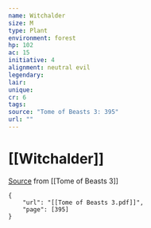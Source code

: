 ```yaml
---
name: Witchalder
size: M
type: Plant
environment: forest
hp: 102
ac: 15
initiative: 4
alignment: neutral evil
legendary: 
lair: 
unique: 
cr: 6
tags: 
source: "Tome of Beasts 3: 395"
url: ""
---
```

# [[Witchalder]]

[Source](zotero://open-pdf/library/items/BLGR9HVR?page=395) from [[Tome of Beasts 3]]

```pdf
{
	"url": "[[Tome of Beasts 3.pdf]]",
	"page": [395]
}
```

